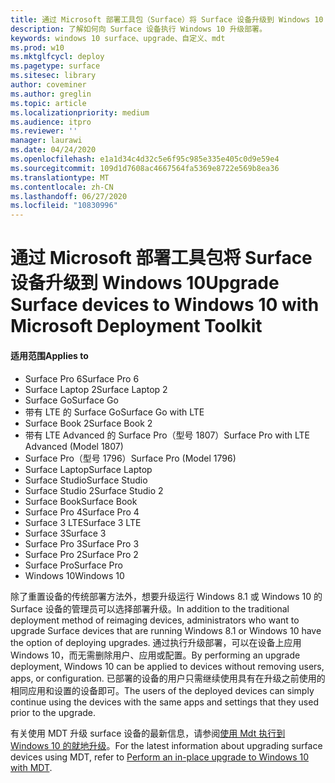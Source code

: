 ```yaml
---
title: 通过 Microsoft 部署工具包（Surface）将 Surface 设备升级到 Windows 10
description: 了解如何向 Surface 设备执行 Windows 10 升级部署。
keywords: windows 10 surface、upgrade、自定义、mdt
ms.prod: w10
ms.mktglfcycl: deploy
ms.pagetype: surface
ms.sitesec: library
author: coveminer
ms.author: greglin
ms.topic: article
ms.localizationpriority: medium
ms.audience: itpro
ms.reviewer: ''
manager: laurawi
ms.date: 04/24/2020
ms.openlocfilehash: e1a1d34c4d32c5e6f95c985e335e405c0d9e59e4
ms.sourcegitcommit: 109d1d7608ac4667564fa5369e8722e569b8ea36
ms.translationtype: MT
ms.contentlocale: zh-CN
ms.lasthandoff: 06/27/2020
ms.locfileid: "10830996"
---
```

# <span data-ttu-id="c0495-104">通过 Microsoft 部署工具包将 Surface 设备升级到 Windows 10</span><span class="sxs-lookup"><span data-stu-id="c0495-104">Upgrade Surface devices to Windows 10 with Microsoft Deployment Toolkit</span></span>

#### <span data-ttu-id="c0495-105">适用范围</span><span class="sxs-lookup"><span data-stu-id="c0495-105">Applies to</span></span>
- <span data-ttu-id="c0495-106">Surface Pro 6</span><span class="sxs-lookup"><span data-stu-id="c0495-106">Surface Pro 6</span></span>
- <span data-ttu-id="c0495-107">Surface Laptop 2</span><span class="sxs-lookup"><span data-stu-id="c0495-107">Surface Laptop 2</span></span>
- <span data-ttu-id="c0495-108">Surface Go</span><span class="sxs-lookup"><span data-stu-id="c0495-108">Surface Go</span></span>
- <span data-ttu-id="c0495-109">带有 LTE 的 Surface Go</span><span class="sxs-lookup"><span data-stu-id="c0495-109">Surface Go with LTE</span></span>
- <span data-ttu-id="c0495-110">Surface Book 2</span><span class="sxs-lookup"><span data-stu-id="c0495-110">Surface Book 2</span></span>
- <span data-ttu-id="c0495-111">带有 LTE Advanced 的 Surface Pro（型号 1807）</span><span class="sxs-lookup"><span data-stu-id="c0495-111">Surface Pro with LTE Advanced (Model 1807)</span></span>
- <span data-ttu-id="c0495-112">Surface Pro（型号 1796）</span><span class="sxs-lookup"><span data-stu-id="c0495-112">Surface Pro (Model 1796)</span></span>
- <span data-ttu-id="c0495-113">Surface Laptop</span><span class="sxs-lookup"><span data-stu-id="c0495-113">Surface Laptop</span></span>
- <span data-ttu-id="c0495-114">Surface Studio</span><span class="sxs-lookup"><span data-stu-id="c0495-114">Surface Studio</span></span>
- <span data-ttu-id="c0495-115">Surface Studio 2</span><span class="sxs-lookup"><span data-stu-id="c0495-115">Surface Studio 2</span></span>
- <span data-ttu-id="c0495-116">Surface Book</span><span class="sxs-lookup"><span data-stu-id="c0495-116">Surface Book</span></span>
- <span data-ttu-id="c0495-117">Surface Pro 4</span><span class="sxs-lookup"><span data-stu-id="c0495-117">Surface Pro 4</span></span>
- <span data-ttu-id="c0495-118">Surface 3 LTE</span><span class="sxs-lookup"><span data-stu-id="c0495-118">Surface 3 LTE</span></span>
- <span data-ttu-id="c0495-119">Surface 3</span><span class="sxs-lookup"><span data-stu-id="c0495-119">Surface 3</span></span>
- <span data-ttu-id="c0495-120">Surface Pro 3</span><span class="sxs-lookup"><span data-stu-id="c0495-120">Surface Pro 3</span></span>
- <span data-ttu-id="c0495-121">Surface Pro 2</span><span class="sxs-lookup"><span data-stu-id="c0495-121">Surface Pro 2</span></span>
- <span data-ttu-id="c0495-122">Surface Pro</span><span class="sxs-lookup"><span data-stu-id="c0495-122">Surface Pro</span></span>
- <span data-ttu-id="c0495-123">Windows 10</span><span class="sxs-lookup"><span data-stu-id="c0495-123">Windows 10</span></span>

<span data-ttu-id="c0495-124">除了重置设备的传统部署方法外，想要升级运行 Windows 8.1 或 Windows 10 的 Surface 设备的管理员可以选择部署升级。</span><span class="sxs-lookup"><span data-stu-id="c0495-124">In addition to the traditional deployment method of reimaging devices, administrators who want to upgrade Surface devices that are running Windows 8.1 or Windows 10 have the option of deploying upgrades.</span></span> <span data-ttu-id="c0495-125">通过执行升级部署，可以在设备上应用 Windows 10，而无需删除用户、应用或配置。</span><span class="sxs-lookup"><span data-stu-id="c0495-125">By performing an upgrade deployment, Windows 10 can be applied to devices without removing users, apps, or configuration.</span></span> <span data-ttu-id="c0495-126">已部署的设备的用户只需继续使用具有在升级之前使用的相同应用和设置的设备即可。</span><span class="sxs-lookup"><span data-stu-id="c0495-126">The users of the deployed devices can simply continue using the devices with the same apps and settings that they used prior to the upgrade.</span></span> 

<span data-ttu-id="c0495-127">有关使用 MDT 升级 surface 设备的最新信息，请参阅[使用 Mdt 执行到 Windows 10 的就地升级](https://docs.microsoft.com/windows/deployment/deploy-windows-mdt/upgrade-to-windows-10-with-the-microsoft-deployment-toolkit)。</span><span class="sxs-lookup"><span data-stu-id="c0495-127">For the latest information about upgrading surface devices using MDT, refer to [Perform an in-place upgrade to Windows 10 with MDT](https://docs.microsoft.com/windows/deployment/deploy-windows-mdt/upgrade-to-windows-10-with-the-microsoft-deployment-toolkit).</span></span>

